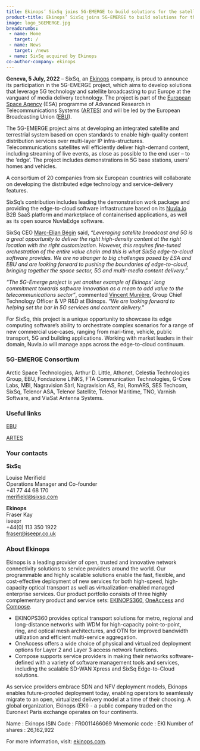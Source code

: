 ```yaml
---
title: Ekinops’ SixSq joins 5G-EMERGE to build solutions for the satellite-enabled 5G media market
product-title: Ekinops’ SixSq joins 5G-EMERGE to build solutions for the satellite-enabled 5G media market
image: logo_5GEMERGE.jpg
breadcrumbs:
 - name: Home
   target: /
 - name: News
   target: /news
 - name: SixSq acquired by Ekinops
co-author-company: ekinops
---
```


**Geneva, 5 July, 2022** – SixSq, an [Ekinops](https://www.ekinops.com/) company, is proud to announce its participation in the 5G-EMERGE project, which aims to develop solutions that leverage 5G technology and satellite broadcasting to put Europe at the vanguard of media delivery technology. The project is part of the [European Space Agency](https://www.esa.int/) (ESA) programme of Advanced Research in Telecommunications Systems ([ARTES](https://www.esa.int/Applications/Telecommunications_Integrated_Applications/ARTES/About_ARTES)) and will be led by the European Broadcasting Union ([EBU](https://www.ebu.ch/home)).

The 5G-EMERGE project aims at developing an integrated satellite and terrestrial system based on open standards to enable high-quality content distribution services over multi-layer IP infra-structures. Telecommunications satellites will efficiently deliver high-demand content, including streaming of live events, as close as possible to the end user – to the ‘edge’. The project includes demonstrations in 5G base stations, users' homes and vehicles. 

A consortium of 20 companies from six European countries will collaborate on developing the distributed edge technology and service-delivery features. 

SixSq’s contribution includes leading the demonstration work package and providing the edge-to-cloud software infrastructure based on its [Nuvla.io](https://nuvla.io/) B2B SaaS platform and marketplace of containerised applications, as well as its open source NuvlaEdge software.

SixSq CEO [Marc-Elian Bégin](https://www.linkedin.com/in/mebster/) said, _“Leveraging satellite broadcast and 5G is a great opportunity to deliver the right high-density content at the right location with the right customization. However, this requires fine-tuned orchestration of the entire value chain and this is what SixSq edge-to-cloud software provides. We are no stranger to big challenges posed by ESA and EBU and are looking forward to pushing the boundaries of edge-to-cloud, bringing together the space sector, 5G and multi-media content delivery.”_

_“The 5G-Emerge project is yet another example of Ekinops’ long commitment towards software innovation as a mean to add value to the telecommunications sector”_, commented [Vincent Munière](https://www.linkedin.com/in/muniere/), Group Chief Technology Officer & VP R&D at Ekinops. _“We are looking forward to helping set the bar in 5G services and content delivery."_

For SixSq, this project is a unique opportunity to showcase its edge computing software’s ability to orchestrate complex scenarios for a range of new commercial use-cases, ranging from mari-time, vehicle, public transport, 5G and building applications.  Working with market leaders in their domain, Nuvla.io will manage apps across the edge-to-cloud continuum.

###  5G-EMERGE Consortium

Arctic Space Technologies, Arthur D. Little, Athonet, Celestia Technologies Group, EBU, Fondazione LINKS, FTA Communication Technologies, G-Core Labs, MBI, Nagravision Sàrl, Nagravision AS, Rai, RomARS, SES Techcom, SixSq, Telenor ASA, Telenor Satellite, Telenor Maritime, TNO, Varnish Software, and ViaSat Antenna Systems.

### Useful links
[EBU](https://www.ebu.ch/home)

[ARTES](https://www.esa.int/Applications/Telecommunications_Integrated_Applications/ARTES/About_ARTES)

### Your contacts

**SixSq**

Louise Merifield
<br/>
Operations Manager and Co-founder
<br/>
+41 77 44 68 170
<br/>
<merifield@sixsq.com>

**Ekinops**
<br/>
Fraser Kay
<br/>
iseepr
<br/>
+44(0) 113 350 1922
<br/>
<fraser@iseepr.co.uk>
<br/>

### About Ekinops

Ekinops is a leading provider of open, trusted and innovative network connectivity solutions to service providers around the world. Our programmable and highly scalable solutions enable the fast, flexible, and cost-effective deployment of new services for both high-speed, high-capacity optical transport as well as virtualization-enabled managed enterprise services. Our product portfolio consists of three highly complementary product and service sets: [EKINOPS360](https://www.ekinops.com/products-services/products/ekinops360), [OneAccess](https://www.ekinops.com/products-services/products/oneaccess) and [Compose](https://www.ekinops.com/products-services/products/compose).

- EKINOPS360 provides optical transport solutions for metro, regional and long-distance networks with WDM for high-capacity point-to-point, ring, and optical mesh architectures, and OTN for improved bandwidth utilization and efficient multi-service aggregation.
- OneAccess offers a wide choice of physical and virtualized deployment options for Layer 2 and Layer 3 access network functions.
- Compose supports service providers in making their networks software-defined with a variety of software management tools and services, including the scalable SD-WAN Xpress and SixSq Edge-to-Cloud solutions.

As service providers embrace SDN and NFV deployment models, Ekinops enables future-proofed deployment today, enabling operators to seamlessly migrate to an open, virtualized delivery model at a time of their choosing. A global organization, Ekinops (EKI) - a public company traded on the Euronext Paris exchange operates on four continents.

Name : Ekinops
ISIN Code : FR0011466069
Mnemonic code : EKI
Number of shares : 26,162,922

For more information, visit: [ekinops.com](https://www.ekinops.com/).





